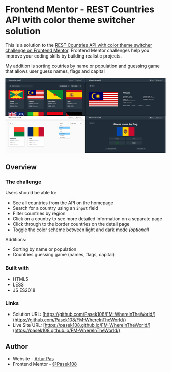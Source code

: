 # Frontend Mentor - REST Countries API with color theme switcher solution

This is a solution to the [REST Countries API with color theme switcher challenge on Frontend Mentor](https://www.frontendmentor.io/challenges/rest-countries-api-with-color-theme-switcher-5cacc469fec04111f7b848ca). Frontend Mentor challenges help you improve your coding skills by building realistic projects. 

My addition is sorting coutries by name or population and guessing game that allows user guess names, flags and capital

![](./screenshot.png)

## Overview

### The challenge
Users should be able to:

- See all countries from the API on the homepage
- Search for a country using an `input` field
- Filter countries by region
- Click on a country to see more detailed information on a separate page
- Click through to the border countries on the detail page
- Toggle the color scheme between light and dark mode *(optional)*

Additions:
- Sorting by name or population
- Countries guessing game (names, flags, capital)

### Built with
- HTML5
- LESS
- JS ES2018

### Links
- Solution URL: [https://github.com/Pasek108/FM-WhereInTheWorld/](https://github.com/Pasek108/FM-WhereInTheWorld/)
- Live Site URL: [https://pasek108.github.io/FM-WhereInTheWorld/](https://pasek108.github.io/FM-WhereInTheWorld/)

## Author
- Website - [Artur Pas](https://pas-artur.000webhostapp.com)
- Frontend Mentor - [@Pasek108](https://www.frontendmentor.io/profile/Pasek108)
